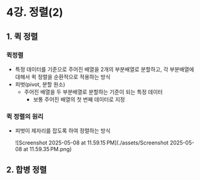#  4강. 정렬(2)

## 1. 퀵 정렬

### 퀵정렬

- 특정 데이터를 기준으로 주어진 배열을 2개의 부분배열로 분할하고, 각 부분배열에 대해서 퀵 정렬을 순환적으로 적용하는 방식
- 피벗(pivot,  분할 원소)
  - 주어진 배열을 두 부분배열로 분할하는 기준이 되는 특정 데이터
    - 보통 주어진 배열의 첫 번째 데이터로 지정



### 퀵 정렬의 원리

- 피벗이 제자리를 잡도록 하여 정렬하는 방식

  ![Screenshot 2025-05-08 at 11.59.15 PM](./assets/Screenshot 2025-05-08 at 11.59.35 PM.png)





## 2. 합병 정렬

